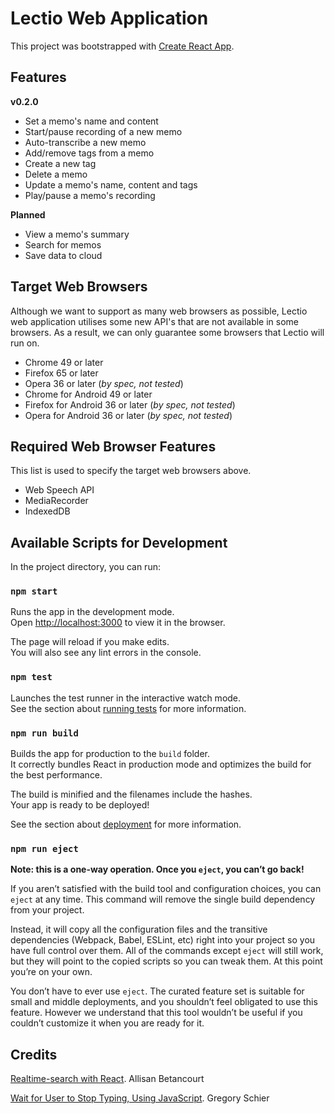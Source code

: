 # Lectio Web Application

This project was bootstrapped with [Create React App](https://github.com/facebook/create-react-app).

## Features

**v0.2.0**

- Set a memo's name and content
- Start/pause recording of a new memo
- Auto-transcribe a new memo
- Add/remove tags from a memo
- Create a new tag
- Delete a memo
- Update a memo's name, content and tags
- Play/pause a memo's recording

**Planned**

- View a memo's summary
- Search for memos
- Save data to cloud

## Target Web Browsers

Although we want to support as many web browsers as possible,
Lectio web application utilises some new API's that are not available in some browsers.
As a result, we can only guarantee some browsers that Lectio will run on.

- Chrome 49 or later
- Firefox 65 or later
- Opera 36 or later (_by spec, not tested_)
- Chrome for Android 49 or later
- Firefox for Android 36 or later (_by spec, not tested_)
- Opera for Android 36 or later (_by spec, not tested_)

## Required Web Browser Features

This list is used to specify the target web browsers above.

- Web Speech API
- MediaRecorder
- IndexedDB

## Available Scripts for Development

In the project directory, you can run:

### `npm start`

Runs the app in the development mode.<br>
Open [http://localhost:3000](http://localhost:3000) to view it in the browser.

The page will reload if you make edits.<br>
You will also see any lint errors in the console.

### `npm test`

Launches the test runner in the interactive watch mode.<br>
See the section about [running tests](https://facebook.github.io/create-react-app/docs/running-tests) for more information.

### `npm run build`

Builds the app for production to the `build` folder.<br>
It correctly bundles React in production mode and optimizes the build for the best performance.

The build is minified and the filenames include the hashes.<br>
Your app is ready to be deployed!

See the section about [deployment](https://facebook.github.io/create-react-app/docs/deployment) for more information.

### `npm run eject`

**Note: this is a one-way operation. Once you `eject`, you can’t go back!**

If you aren’t satisfied with the build tool and configuration choices, you can `eject` at any time. This command will remove the single build dependency from your project.

Instead, it will copy all the configuration files and the transitive dependencies (Webpack, Babel, ESLint, etc) right into your project so you have full control over them. All of the commands except `eject` will still work, but they will point to the copied scripts so you can tweak them. At this point you’re on your own.

You don’t have to ever use `eject`. The curated feature set is suitable for small and middle deployments, and you shouldn’t feel obligated to use this feature. However we understand that this tool wouldn’t be useful if you couldn’t customize it when you are ready for it.

## Credits

[Realtime-search with React](https://codepen.io/eladrin201/pen/MawMdB). Allisan Betancourt

[Wait for User to Stop Typing, Using JavaScript](https://schier.co/blog/2014/12/08/wait-for-user-to-stop-typing-using-javascript.html). Gregory Schier